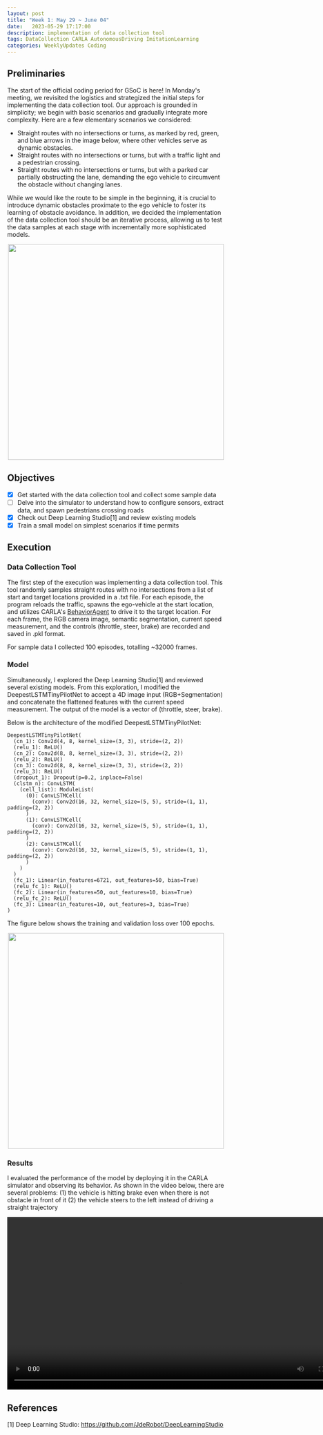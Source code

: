 ```yaml
---
layout: post
title: "Week 1: May 29 ~ June 04"
date:   2023-05-29 17:17:00
description: implementation of data collection tool
tags: DataCollection CARLA AutonomousDriving ImitationLearning
categories: WeeklyUpdates Coding
---
```


## Preliminaries
The start of the official coding period for GSoC is here! In Monday's meeting, we revisited the logistics and strategized the initial steps for implementing the data collection tool. Our approach is grounded in simplicity; we begin with basic scenarios and gradually integrate more complexity. Here are a few elementary scenarios we considered:
* Straight routes with no intersections or turns, as marked by red, green, and blue arrows in the image below, where other vehicles serve as dynamic obstacles.
* Straight routes with no intersections or turns, but with a traffic light and a pedestrian crossing.
* Straight routes with no intersections or turns, but with a parked car partially obstructing the lane, demanding the ego vehicle to circumvent the obstacle without changing lanes.

While we would like the route to be simple in the beginning, it is crucial to introduce dynamic obstacles proximate to the ego vehicle to foster its learning of obstacle avoidance. 
In addition, we decided the implementation of the data collection tool should be an iterative process, allowing us to test the data samples at each stage with incrementally more sophisticated models.


<center><img src="/gsoc2023-Meiqi_Zhao/assets/img/Town01_simple_routes.png" width="500"></center> 

## Objectives
- [x] Get started with the data collection tool and collect some sample data
- [ ] Delve into the simulator to understand how to configure sensors, extract data, and spawn pedestrians crossing roads
- [x] Check out Deep Learning Studio[1] and review existing models
- [x] Train a small model on simplest scenarios if time permits

## Execution

### Data Collection Tool

The first step of the execution was implementing a data collection tool. This tool randomly samples straight routes with no intersections from a list of start and target locations provided in a .txt file. For each episode, the program reloads the traffic, spawns the ego-vehicle at the start location, and utilizes CARLA's [BehaviorAgent](https://carla.readthedocs.io/en/0.9.12/adv_agents/) to drive it to the target location. For each frame, the RGB camera image, semantic segmentation, current speed measurement, and the controls (throttle, steer, brake) are recorded and saved in .pkl format.

For sample data I collected 100 episodes, totalling ~32000 frames. 

### Model
Simultaneously, I explored the Deep Learning Studio[1] and reviewed several existing models. From this exploration, I modified the DeepestLSTMTinyPilotNet to accept a 4D image input (RGB+Segmentation) and concatenate the flattened features with the current speed measurement. The output of the model is a vector of (throttle, steer, brake).

Below is the architecture of the modified DeepestLSTMTinyPilotNet:

```
DeepestLSTMTinyPilotNet(
  (cn_1): Conv2d(4, 8, kernel_size=(3, 3), stride=(2, 2))
  (relu_1): ReLU()
  (cn_2): Conv2d(8, 8, kernel_size=(3, 3), stride=(2, 2))
  (relu_2): ReLU()
  (cn_3): Conv2d(8, 8, kernel_size=(3, 3), stride=(2, 2))
  (relu_3): ReLU()
  (dropout_1): Dropout(p=0.2, inplace=False)
  (clstm_n): ConvLSTM(
    (cell_list): ModuleList(
      (0): ConvLSTMCell(
        (conv): Conv2d(16, 32, kernel_size=(5, 5), stride=(1, 1), padding=(2, 2))
      )
      (1): ConvLSTMCell(
        (conv): Conv2d(16, 32, kernel_size=(5, 5), stride=(1, 1), padding=(2, 2))
      )
      (2): ConvLSTMCell(
        (conv): Conv2d(16, 32, kernel_size=(5, 5), stride=(1, 1), padding=(2, 2))
      )
    )
  )
  (fc_1): Linear(in_features=6721, out_features=50, bias=True)
  (relu_fc_1): ReLU()
  (fc_2): Linear(in_features=50, out_features=10, bias=True)
  (relu_fc_2): ReLU()
  (fc_3): Linear(in_features=10, out_features=3, bias=True)
)
```
The figure below shows the training and validation loss over 100 epochs.

<center><img src="/gsoc2023-Meiqi_Zhao/assets/img/DeepestLSTMTinyPilotNet_100epochs_loss.png" width="500"></center> 

### Results
I evaluated the performance of the model by deploying it in the CARLA simulator and observing its behavior. As shown in the video below, there are several problems: (1) the vehicle is hitting brake even when there is not obstacle in front of it (2) the vehicle steers to the left instead of driving a straight trajectory

<video width="800" controls>
  <source src="/gsoc2023-Meiqi_Zhao/assets/video/DeepestLSTMTinyPilotNetwork_100eopchs.mp4" type="video/mp4" />
</video>

## References
[1] Deep Learning Studio: https://github.com/JdeRobot/DeepLearningStudio